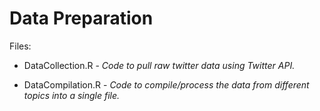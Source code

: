 # Data Preparation

Files:

* DataCollection.R - *Code to pull raw twitter data using Twitter API.*

* DataCompilation.R - *Code to compile/process the data from different topics into a single file.* 
